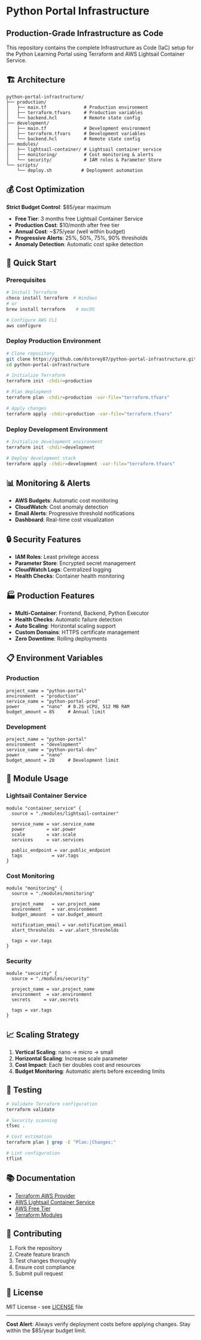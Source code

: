 # Python Portal Infrastructure

## Production-Grade Infrastructure as Code

This repository contains the complete Infrastructure as Code (IaC) setup for the Python Learning Portal using Terraform and AWS Lightsail Container Service.

## 🏗️ Architecture

```
python-portal-infrastructure/
├── production/
│   ├── main.tf              # Production environment
│   ├── terraform.tfvars     # Production variables
│   └── backend.hcl          # Remote state config
├── development/
│   ├── main.tf              # Development environment  
│   ├── terraform.tfvars     # Development variables
│   └── backend.hcl          # Remote state config
├── modules/
│   ├── lightsail-container/ # Lightsail container service
│   ├── monitoring/          # Cost monitoring & alerts
│   └── security/            # IAM roles & Parameter Store
└── scripts/
    └── deploy.sh           # Deployment automation
```

## 💰 Cost Optimization

**Strict Budget Control**: $85/year maximum
- **Free Tier**: 3 months free Lightsail Container Service
- **Production Cost**: $10/month after free tier
- **Annual Cost**: ~$75/year (well within budget)
- **Progressive Alerts**: 25%, 50%, 75%, 90% thresholds
- **Anomaly Detection**: Automatic cost spike detection

## 🚀 Quick Start

### Prerequisites
```bash
# Install Terraform
choco install terraform  # Windows
# or
brew install terraform    # macOS

# Configure AWS CLI
aws configure
```

### Deploy Production Environment
```bash
# Clone repository
git clone https://github.com/dstorey87/python-portal-infrastructure.git
cd python-portal-infrastructure

# Initialize Terraform
terraform init -chdir=production

# Plan deployment
terraform plan -chdir=production -var-file="terraform.tfvars"

# Apply changes
terraform apply -chdir=production -var-file="terraform.tfvars"
```

### Deploy Development Environment
```bash
# Initialize development environment
terraform init -chdir=development

# Deploy development stack
terraform apply -chdir=development -var-file="terraform.tfvars"
```

## 📊 Monitoring & Alerts

- **AWS Budgets**: Automatic cost monitoring
- **CloudWatch**: Cost anomaly detection  
- **Email Alerts**: Progressive threshold notifications
- **Dashboard**: Real-time cost visualization

## 🔒 Security Features

- **IAM Roles**: Least privilege access
- **Parameter Store**: Encrypted secret management
- **CloudWatch Logs**: Centralized logging
- **Health Checks**: Container health monitoring

## 🏭 Production Features

- **Multi-Container**: Frontend, Backend, Python Executor
- **Health Checks**: Automatic failure detection
- **Auto Scaling**: Horizontal scaling support
- **Custom Domains**: HTTPS certificate management
- **Zero Downtime**: Rolling deployments

## 📋 Environment Variables

### Production
```hcl
project_name = "python-portal"
environment  = "production"
service_name = "python-portal-prod"
power        = "nano"  # 0.25 vCPU, 512 MB RAM
budget_amount = 85     # Annual limit
```

### Development
```hcl
project_name = "python-portal"
environment  = "development"
service_name = "python-portal-dev"
power        = "nano"
budget_amount = 20     # Development limit
```

## 🔧 Module Usage

### Lightsail Container Service
```hcl
module "container_service" {
  source = "./modules/lightsail-container"
  
  service_name = var.service_name
  power        = var.power
  scale        = var.scale
  services     = var.services
  
  public_endpoint = var.public_endpoint
  tags           = var.tags
}
```

### Cost Monitoring
```hcl
module "monitoring" {
  source = "./modules/monitoring"
  
  project_name   = var.project_name
  environment    = var.environment
  budget_amount  = var.budget_amount
  
  notification_email = var.notification_email
  alert_thresholds  = var.alert_thresholds
  
  tags = var.tags
}
```

### Security
```hcl
module "security" {
  source = "./modules/security"
  
  project_name = var.project_name
  environment  = var.environment
  secrets     = var.secrets
  
  tags = var.tags
}
```

## 📈 Scaling Strategy

1. **Vertical Scaling**: nano → micro → small
2. **Horizontal Scaling**: Increase scale parameter
3. **Cost Impact**: Each tier doubles cost and resources
4. **Budget Monitoring**: Automatic alerts before exceeding limits

## 🧪 Testing

```bash
# Validate Terraform configuration
terraform validate

# Security scanning
tfsec .

# Cost estimation
terraform plan | grep -E "Plan:|Changes:"

# Lint configuration
tflint
```

## 📚 Documentation

- [Terraform AWS Provider](https://registry.terraform.io/providers/hashicorp/aws/latest/docs)
- [AWS Lightsail Container Service](https://docs.aws.amazon.com/lightsail/latest/userguide/amazon-lightsail-container-services.html)
- [AWS Free Tier](https://aws.amazon.com/free/)
- [Terraform Modules](https://developer.hashicorp.com/terraform/language/modules)

## 🤝 Contributing

1. Fork the repository
2. Create feature branch
3. Test changes thoroughly
4. Ensure cost compliance
5. Submit pull request

## 📄 License

MIT License - see [LICENSE](LICENSE) file

---

**Cost Alert**: Always verify deployment costs before applying changes. Stay within the $85/year budget limit.